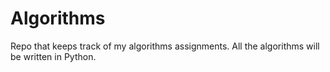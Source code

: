 Algorithms
===================

Repo that keeps track of my algorithms assignments. All the algorithms will be written in Python.